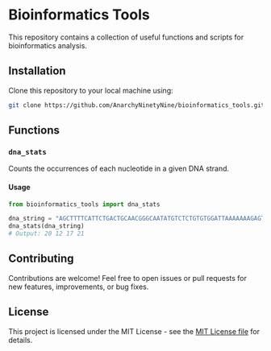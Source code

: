 # Bioinformatics Tools

This repository contains a collection of useful functions and scripts for bioinformatics analysis.

## Installation

Clone this repository to your local machine using:

```bash
git clone https://github.com/AnarchyNinetyNine/bioinformatics_tools.git
```

## Functions

### `dna_stats`

Counts the occurrences of each nucleotide in a given DNA strand.

#### Usage

```python
from bioinformatics_tools import dna_stats

dna_string = "AGCTTTTCATTCTGACTGCAACGGGCAATATGTCTCTGTGTGGATTAAAAAAAGAGTGTCTGATAGCAGC"
dna_stats(dna_string)
# Output: 20 12 17 21
```

## Contributing

Contributions are welcome! Feel free to open issues or pull requests for new features, improvements, or bug fixes.

## License

This project is licensed under the MIT License - see the [MIT License file](https://github.com/AnarchyNinetyNine/bioinformatics_tools/blob/main/LICENSE) for details.
